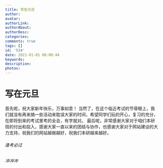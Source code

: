 ```yaml
---
title: 写在元旦
author: 
avatar: 
authorLink: 
authorAbout: 
authorDesc: 
categories: 
comments: true
tags: []
id: '534'
date: 2021-01-01 00:00:44
keywords:
description:
photos:
---
```


# 写在元旦

首先呢，祝大家新年快乐，万事如意！ 当然了，在这个临近考试的节骨眼上，我们就没有再来搞一些活动来耽误大家的时间，希望同学们玩的开心，复习的充分，在即将到来的考试里考的全会，有字就对。 最后呢，非常感谢大家对于咱们本研班的付出和投入，感谢大家一直以来的团结与协作，也感谢大家对于网站建设的大力支持，祝我们的网站越做越好，祝我们本研越来越好。

###### 逢考必过

###### 冲冲冲